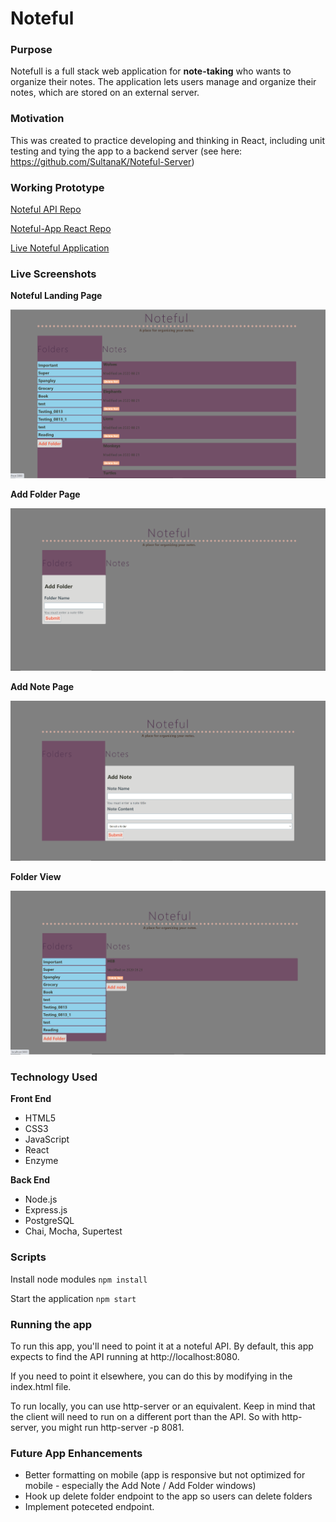 # Noteful

### Purpose
Notefull is a full stack web application for <b>note-taking</b> who wants to organize their notes. The application lets users manage and organize their notes, which are stored on an external server.

### Motivation
This was created to practice developing and thinking in React, including unit testing and tying the app to a backend server (see here: https://github.com/SultanaK/Noteful-Server)



### Working Prototype
[Noteful API Repo](https://github.com/SultanaK/Noteful-Server)

[Noteful-App React Repo](https://github.com/SultanaK/notefull-app)

[Live Noteful Application](https://noteful-app-five-theta.vercel.app/)

### Live Screenshots

**Noteful Landing Page**

<span><img src="./screenshots/noteful.png" alt="noteful landing page">

**Add Folder Page**

<img src="./screenshots/add-folder.png" alt="Add folder page">

**Add Note Page**

<img src="./screenshots/add-note.png" alt="Add note page">

**Folder View**

<img src="./screenshots/folder-view.png" alt="Folder view page">

### Technology Used

<b>Front End</b>
* HTML5
* CSS3
* JavaScript
* React
* Enzyme
  
<b>Back End</b>
* Node.js
* Express.js
* PostgreSQL
*  Chai, Mocha, Supertest

### Scripts

Install node modules `npm install`

Start the application `npm start`

### Running the app
To run this app, you'll need to point it at a noteful API. By default, this app expects to find the API running at http://localhost:8080.

If you need to point it elsewhere, you can do this by modifying <meta name="API_ROOT" content="http://localhost:8080"> in the index.html file.

To run locally, you can use http-server or an equivalent. Keep in mind that the client will need to run on a different port than the API. So with http-server, you might run http-server -p 8081.

### Future App Enhancements
* Better formatting on mobile (app is responsive but not optimized for mobile - especially the Add Note / Add Folder windows)
* Hook up delete folder endpoint to the app so users can delete folders
* Implement poteceted endpoint.
